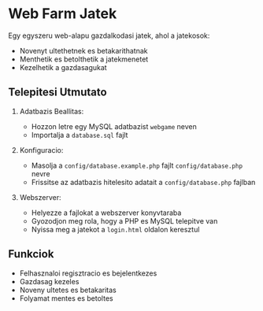# Web Farm Jatek

Egy egyszeru web-alapu gazdalkodasi jatek, ahol a jatekosok:
- Novenyt ultethetnek es betakarithatnak
- Menthetik es betolthetik a jatekmenetet
- Kezelhetik a gazdasagukat

## Telepitesi Utmutato

1. Adatbazis Beallitas:
   - Hozzon letre egy MySQL adatbazist `webgame` neven
   - Importalja a `database.sql` fajlt

2. Konfiguracio:
   - Masolja a `config/database.example.php` fajlt `config/database.php` nevre
   - Frissitse az adatbazis hitelesito adatait a `config/database.php` fajlban

3. Webszerver:
   - Helyezze a fajlokat a webszerver konyvtaraba
   - Gyozodjon meg rola, hogy a PHP es MySQL telepitve van
   - Nyissa meg a jatekot a `login.html` oldalon keresztul

## Funkciok
- Felhasznaloi regisztracio es bejelentkezes
- Gazdasag kezeles
- Noveny ultetes es betakaritas
- Folyamat mentes es betoltes
